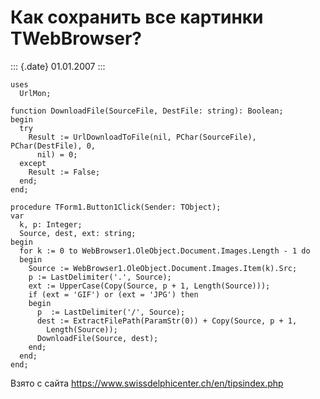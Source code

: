 Как сохранить все картинки TWebBrowser?
=======================================

::: {.date}
01.01.2007
:::

    uses
      UrlMon;
     
    function DownloadFile(SourceFile, DestFile: string): Boolean;
    begin
      try
        Result := UrlDownloadToFile(nil, PChar(SourceFile), PChar(DestFile), 0,
          nil) = 0;
      except
        Result := False;
      end;
    end;
     
    procedure TForm1.Button1Click(Sender: TObject);
    var
      k, p: Integer;
      Source, dest, ext: string;
    begin
      for k := 0 to WebBrowser1.OleObject.Document.Images.Length - 1 do
      begin
        Source := WebBrowser1.OleObject.Document.Images.Item(k).Src;
        p := LastDelimiter('.', Source);
        ext := UpperCase(Copy(Source, p + 1, Length(Source)));
        if (ext = 'GIF') or (ext = 'JPG') then
        begin
          p  := LastDelimiter('/', Source);
          dest := ExtractFilePath(ParamStr(0)) + Copy(Source, p + 1,
            Length(Source));
          DownloadFile(Source, dest);
        end;
      end;
    end;

Взято с сайта <https://www.swissdelphicenter.ch/en/tipsindex.php>
